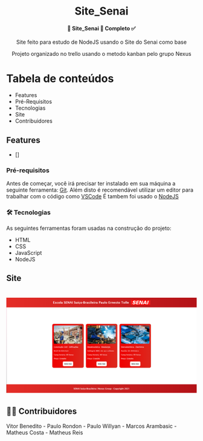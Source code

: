 <h1 align="center">Site_Senai</h1>
 <h4 align="center"> 
	🚧  Site_Senai 🚀 Completo ✅
</h4>
<p align="center">Site feito para estudo de NodeJS usando o Site do Senai como base </p>
<p align="center"> Projeto organizado no trello usando o metodo kanban pelo grupo Nexus </p>

Tabela de conteúdos
=================
<!--ts-->
   * Features
   * Pré-Requisitos
   * Tecnologias
   * Site
   * Contribuidores 
<!--te-->

<h2>Features</h2>

- []

### Pré-requisitos

Antes de começar, você irá precisar ter instalado em sua máquina a seguinte ferramenta:
[Git](https://git-scm.com). 
Além disto é recomendável utilizar um editor para trabalhar com o código como [VSCode](https://code.visualstudio.com/)
É tambem foi usado o [NodeJS](https://nodejs.org/pt-br/download/)

### 🛠 Tecnologias

As seguintes ferramentas foram usadas na construção do projeto:

- HTML
- CSS
- JavaScript
- NodeJS

## Site 

<h1 align="center">
  <img alt="imagem" title="#imagem" src="imagens/site.png" />
</h1>


## 👨‍💻 Contribuidores

Vitor Benedito - Paulo Rondon -
Paulo Willyan - Marcos Arambasic -
Matheus Costa - Matheus Reis
